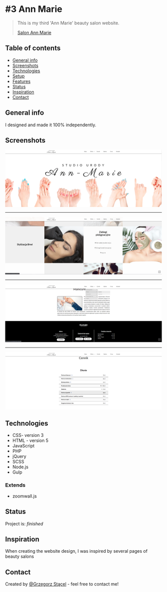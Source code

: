 # #3 Ann Marie
> This is my third 'Ann Marie' beauty salon website.
>
> [Salon Ann Marie](http://salonannmarie.czest.pl/)

## Table of contents
* [General info](#general-info)
* [Screenshots](#screenshots)
* [Technologies](#technologies)
* [Setup](#setup)
* [Features](#features)
* [Status](#status)
* [Inspiration](#inspiration)
* [Contact](#contact)

## General info
I designed and made it 100% independently.

## Screenshots
![Example screenshot](./img_readme/1.png)

***

![Example screenshot](./img_readme/2.png)

***

![Example screenshot](./img_readme/3.png)

***

![Example screenshot](./img_readme/4.png)


## Technologies
* CSS- version 3
* HTML - version 5
* JavaScript
* PHP
* jQuery
* SCSS
* Node.js
* Gulp

### Extends
* zoomwall.js

## Status
Project is: _finished_

## Inspiration
When creating the website design, I was inspired by several pages of beauty salons

## Contact
Created by [@Grzegorz Stącel](mailto:stacelgrzegorz@gmail.com) - feel free to contact me!
